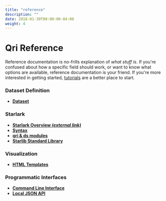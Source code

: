 ```yaml
---
title: "reference"
description: ""
date: 2018-01-30T00:00:00-04:00
weight: 4
---
```


# Qri Reference

Reference documentation is no-frills explanation of _what stuff is_. If you're confused about how a specific field should work, or want to know what options are available, reference documentation is your friend. If you're more interested in getting started, [tutorials](/docs/tutorials) are a better place to start.

### Dataset Definition
* **[Dataset](/docs/reference/dataset)**

### Starlark

* **[Starlark Overview _(external link)_](https://docs.bazel.build/versions/master/skylark/language.html)**
* **[Syntax](/docs/reference/starlark_syntax)**
* **[qri & ds modules](/docs/reference/starlib_qri_ds)**
* **[Starlib Standard Library](/docs/reference/starlib)**

### Visualization
* **[HTML Templates](/docs/reference/html_templates)**

### Programmatic Interfaces
* **[Command Line Interface](/docs/reference/cli_commands)**
* **[Local JSON API](/docs/reference/api)**

